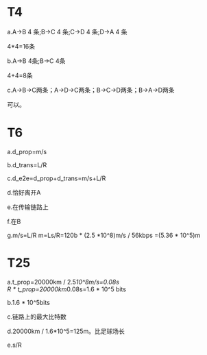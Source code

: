 T4
====
a.A->B 4 条;B->C 4 条;C->D 4 条;D->A 4 条

4*4=16条

b.A->B 4条;B->C 4条

4+4=8条

c.A->B->C两条；A->D->C两条；B->C->D两条；B->A->D两条

可以。



T6
====
a.d_prop=m/s 

b.d_trans=L/R 

c.d_e2e=d_prop+d_trans=m/s+L/R

d.恰好离开A

e.在传输链路上

f.在B

g.m/s=L/R
m=Ls/R=120b * (2.5 *10^8)m/s / 56kbps =(5.36 * 10^5)m



T25
====
a.t_prop=20000km / 2.5*10^8m/s=0.08s  
R * t_prop=20000km*0.08s=1.6 * 10^5 bits

b.1.6 * 10^5bits

c.链路上的最大比特数

d.20000km / 1.6*10^5=125m。比足球场长

e.s/R 
